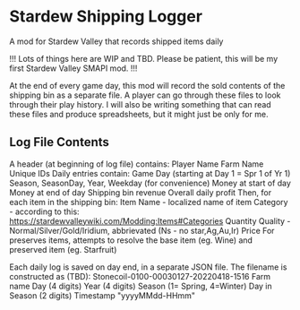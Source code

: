 # Stardew Shipping Logger
 A mod for Stardew Valley that records shipped items daily

!!! Lots of things here are WIP and TBD. Please be patient, this will be my first Stardew Valley SMAPI mod. !!!

At the end of every game day, this mod will record the sold contents of the shipping bin as a separate file. A player can go through these files to look through their play history. I will also be writing something that can read these files and produce spreadsheets, but it might just be only for me.

## Log File Contents
A header (at beginning of log file) contains:
    Player Name
    Farm Name
    Unique IDs
Daily entries contain:
    Game Day (starting at Day 1 = Spr 1 of Yr 1)
    Season, SeasonDay, Year, Weekday (for convenience)
    Money at start of day
    Money at end of day
    Shipping bin revenue
    Overall daily profit
Then, for each item in the shipping bin:
    Item Name - localized name of item
    Category - according to this: https://stardewvalleywiki.com/Modding:Items#Categories
    Quantity 
    Quality - Normal/Silver/Gold/Iridium, abbrievated (Ns - no star,Ag,Au,Ir) 
    Price
    For preserves items, attempts to resolve the base item (eg. Wine) and preserved item (eg. Starfruit)

Each daily log is saved on day end, in a separate JSON file.
The filename is constructed as (TBD):
    Stonecoil-0100-00030127-20220418-1516
    Farm name
    Day (4 digits)
    Year (4 digits)
    Season (1= Spring, 4=Winter)
    Day in Season (2 digits)
    Timestamp "yyyyMMdd-HHmm"
